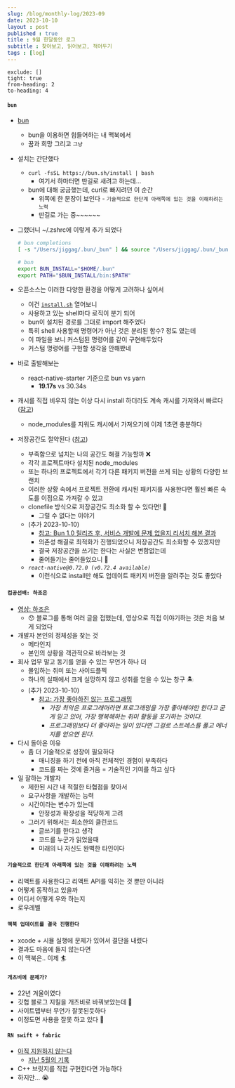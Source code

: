 ```yaml
---
slug: /blog/monthly-log/2023-09
date: 2023-10-10
layout : post
published : true
title : 9월 한달동안 로그
subtitle : 찾아보고, 읽어보고, 적어두기
tags : [log]
---
```

```toc
exclude: []
tight: true
from-heading: 2
to-heading: 4
```

#### `bun`
- [bun](https://bun.sh/)
  - bun을 이용하면 힘들어하는 내 맥북에서
  - 꿈과 희망 그리고 `그냥`
- 설치는 간단했다
  - `curl -fsSL https://bun.sh/install | bash`
    - 여기서 하마터면 딴길로 새려고 하는데…
  - bun에 대해 궁금했는데, curl로 빠지려던 이 순간
    - 위쪽에 한 문장이 보인다
          - `기술적으로 한단계 아래쪽에 있는 것을 이해하려는 노력`
    - 딴길로 가는 중~~~~~~
- 그랬더니 ~/.zshrc에 이렇게 추가 되었다
  
  ```bash
  # bun completions
  [ -s "/Users/jiggag/.bun/_bun" ] && source "/Users/jiggag/.bun/_bun"
  
  # bun
  export BUN_INSTALL="$HOME/.bun"
  export PATH="$BUN_INSTALL/bin:$PATH"
  ```
  
- 오픈소스는 이러한 다양한 환경을 어떻게 고려하나 싶어서
  - 이건 [`install.sh`](http://install.sh) 열어보니
  - 사용하고 있는 shell마다 로직이 분기 되어
  - bun이 설치된 경로를 그대로 import 해주었다
  - 특히 shell 사용할때 명령어가 아닌 것은 분리된 함수? 정도 였는데
  - 이 파일을 보니 커스텀된 명령어를 같이 구현해두었다
  - 커스텀 명령어를 구현할 생각을 안해봤네
- 바로 출발해보는
  - react-native-starter 기준으로 bun vs yarn
    - **19.17s** vs 30.34s
- 캐시를 직접 비우지 않는 이상 다시 install 하더라도 계속 캐시를 가져와서 빠르다 ([참고](https://bun.sh/docs/install/cache#minimizing-re-downloads))
  - node_modules를 지워도 캐시에서 가져오기에 이제 1초면 충분하다
- 저장공간도 절약된다 ([참고](https://bun.sh/docs/install/cache#saving-disk-space))
  - 부족함으로 넘치는 나의 공간도 해결 가능할까 ❌️
  - 각각 프로젝트마다 설치된 node_modules
  - 또는 하나의 프로젝트에서 각기 다른 패키지 버전을 쓰게 되는 상황의 다양한 브랜치
  - 이러한 상황 속에서 프로젝트 전환에 캐시된 패키지를 사용한다면 훨씬 빠른 속도를 이점으로 가져갈 수 있고
  - clonefile 방식으로 저장공간도 최소화 할 수 있다면! 🎂
    - 그럴 수 없다는 이야기
  - (추가 2023-10-10)
    - [참고: Bun 1.0 릴리즈 후, 서비스 개발에 문제 없을지 리서치 해본 결과](https://helloinyong.tistory.com/m/353)
    - 의존성 해결로 최적화가 진행되었으니 저장공간도 최소화할 수 있겠지만
    - 결국 저장공간을 쓰기는 한다는 사실은 변함없는데
    - 줄어들기는 줄어들었으니 👏
  - *`react-native@0.72.0 (v0.72.4 available)`*
    - 이런식으로 install만 해도 업데이트 패키지 버전을 알려주는 것도 좋았다

#### `컴공선배: 하조은`
- [영상: 하조은](https://youtu.be/yV4i3-uuxxw)
  - 😯 블로그를 통해 여러 글을 접했는데, 영상으로 직접 이야기하는 것은 처음 보게 되었다
- 개발자 본인의 정체성을 찾는 것
  - 메타인지
  - 본인의 상황을 객관적으로 바라보는 것
- 회사 업무 말고 동기를 얻을 수 있는 무언가 하나 더
  - 몰입하는 취미 또는 사이드플젝
  - 하나의 실패에서 크게 실망하지 않고 성취를 얻을 수 있는 창구 🏝️
  - (추가 2023-10-10)
    - [참고: 가장 좋아하진 않는 프로그래밍](https://jojoldu.tistory.com/739)
        - *가장 최악은 프로그래머라면 프로그래밍을 가장 좋아해야만 한다고 굳게 믿고 있어, 가장 행복해하는 취미 활동을 포기하는 것이다.*
        - *프로그래밍보다 더 좋아하는 일이 있다면 그걸로 스트레스를 풀고 에너지를 얻으면 된다.*
- 다시 돌아온 이유
  - 좀 더 기술적으로 성장이 필요하다
    - 매니징을 하기 전에 아직 전체적인 경험이 부족하다
    - 코드를 짜는 것에 즐거움 = 기술적인 기여를 하고 싶다
- 일 잘하는 개발자
  - 제한된 시간 내 적절한 타협점을 찾아서
  - 요구사항을 개발하는 능력
  - 시간이라는 변수가 있는데
    - 안정성과 확장성을 적당하게 고려
  - 그러기 위해서는 최소한의 클린코드
    - 글쓰기를 한다고 생각
    - 코드를 누군가 읽었을때
    - 미래의 나 자신도 완벽한 타인이다

#### `기술적으로 한단계 아래쪽에 있는 것을 이해하려는 노력`
- 리액트를 사용한다고 리액트 API를 익히는 것 뿐만 아니라
- 어떻게 동작하고 있을까
- 어디서 어떻게 우와 하는지
- 로우레벨

#### `맥북 업데이트를 결국 진행한다`
- xcode + 시뮬 실행에 문제가 있어서 결단을 내렸다
- 결과도 마음에 들지 않는다면
- 이 맥북은.. 이제 🏄

#### `개츠비에 문제가?`
- 22년 겨울이였다
- 깃헙 블로그 지킬을 개츠비로 바꿔보았는데 🥂
- 사이트맵부터 무언가 잘못된듯하다
- 이정도면 사용을 잘못 하고 있다 🤔

#### `RN swift + fabric`
- [아직 지원하지 않는다](https://github.com/reactwg/react-native-new-architecture/discussions/143)
  - [지난 5월의 기록](https://jiggag.github.io/blog/monthly-log/2023-05/#%EC%95%84%EC%A7%81%EB%8F%84-fabric--swift)
- C++ 브릿지를 직접 구현한다면 가능하다
- 하지만… 😭